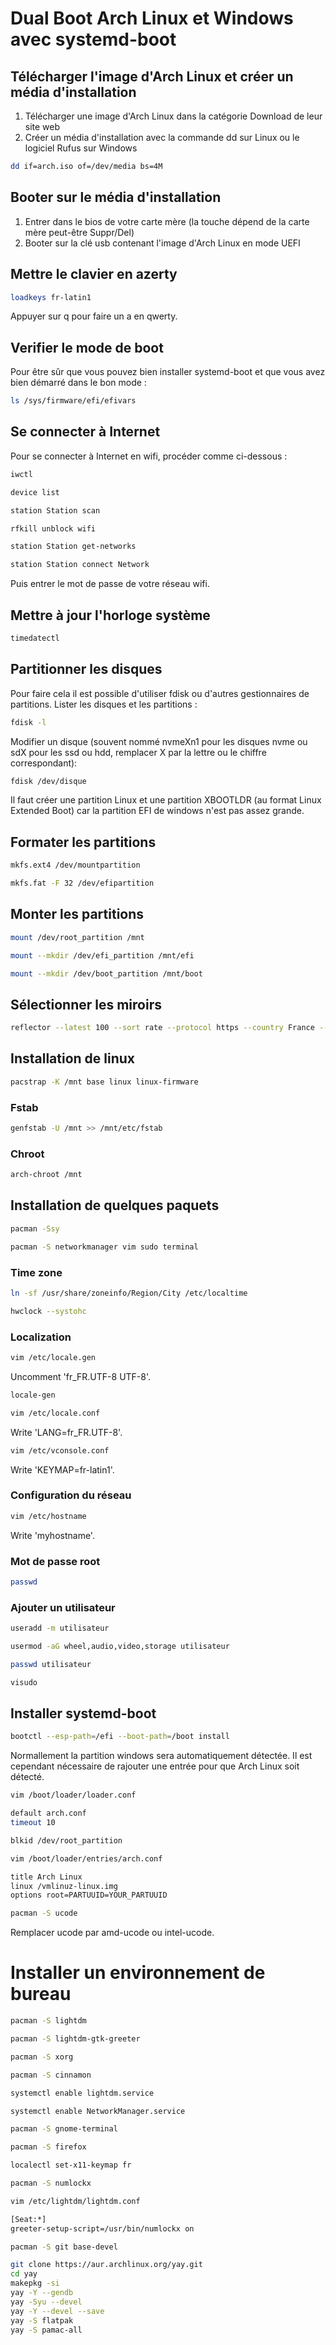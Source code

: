 # Dual Boot Arch Linux et Windows avec systemd-boot
## Télécharger l'image d'Arch Linux et créer un média d'installation
1. Télécharger une image d'Arch Linux dans la catégorie Download de leur site web
2. Créer un média d'installation avec la commande dd sur Linux ou le logiciel Rufus sur Windows
```bash
dd if=arch.iso of=/dev/media bs=4M
```
## Booter sur le média d'installation
1. Entrer dans le bios de votre carte mère (la touche dépend de la carte mère peut-être Suppr/Del)
2. Booter sur la clé usb contenant l'image d'Arch Linux en mode UEFI
## Mettre le clavier en azerty
```bash
loadkeys fr-latin1
```
Appuyer sur q pour faire un a en qwerty.
## Verifier le mode de boot
Pour être sûr que vous pouvez bien installer systemd-boot et que vous avez bien démarré dans le bon mode :
```bash
ls /sys/firmware/efi/efivars
```
## Se connecter à Internet
Pour se connecter à Internet en wifi, procéder comme ci-dessous :
```bash
iwctl
```
```bash
device list
```
```bash
station Station scan
```
```bash
rfkill unblock wifi
```
```bash
station Station get-networks
```
```bash
station Station connect Network
```
Puis entrer le mot de passe de votre réseau wifi.
## Mettre à jour l'horloge système
```bash
timedatectl
```
## Partitionner les disques
Pour faire cela il est possible d'utiliser fdisk ou d'autres gestionnaires de partitions.
Lister les disques et les partitions :
```bash
fdisk -l
```
Modifier un disque (souvent nommé nvmeXn1 pour les disques nvme ou sdX pour les ssd ou hdd, remplacer X par la lettre ou le chiffre correspondant):
```bash
fdisk /dev/disque
```
Il faut créer une partition Linux et une partition XBOOTLDR (au format Linux Extended Boot) car la partition EFI de windows n'est pas assez grande.
## Formater les partitions
```bash
mkfs.ext4 /dev/mountpartition
```
```bash
mkfs.fat -F 32 /dev/efipartition
```
## Monter les partitions
```bash
mount /dev/root_partition /mnt
```
```bash
mount --mkdir /dev/efi_partition /mnt/efi
```
```bash
mount --mkdir /dev/boot_partition /mnt/boot
```
## Sélectionner les miroirs
```bash
reflector --latest 100 --sort rate --protocol https --country France --age 12 --save /etc/pacman.d/mirrorlist
```
## Installation de linux
```bash
pacstrap -K /mnt base linux linux-firmware
```
### Fstab
```bash
genfstab -U /mnt >> /mnt/etc/fstab
```
### Chroot
```bash
arch-chroot /mnt
```
## Installation de quelques paquets
```bash
pacman -Ssy
```
```bash
pacman -S networkmanager vim sudo terminal
```
### Time zone
```bash
ln -sf /usr/share/zoneinfo/Region/City /etc/localtime
```
```bash
hwclock --systohc
```
### Localization
```bash
vim /etc/locale.gen
```
Uncomment 'fr_FR.UTF-8 UTF-8'.
```bash
locale-gen
```
```bash
vim /etc/locale.conf
```
Write 'LANG=fr_FR.UTF-8'.
```bash
vim /etc/vconsole.conf
```
Write 'KEYMAP=fr-latin1'.
### Configuration du réseau
```bash
vim /etc/hostname
```
Write 'myhostname'.
### Mot de passe root
```bash
passwd
```
### Ajouter un utilisateur
```bash
useradd -m utilisateur
```
```bash
usermod -aG wheel,audio,video,storage utilisateur
```
```bash
passwd utilisateur
```
```bash
visudo
```
## Installer systemd-boot
```bash
bootctl --esp-path=/efi --boot-path=/boot install
```
Normallement la partition windows sera automatiquement détectée.
Il est cependant nécessaire de rajouter une entrée pour que Arch Linux soit détecté.
```bash
vim /boot/loader/loader.conf
```
```bash
default arch.conf
timeout 10
```
```bash
blkid /dev/root_partition
```
```bash
vim /boot/loader/entries/arch.conf
```
```bash
title Arch Linux
linux /vmlinuz-linux.img
options root=PARTUUID=YOUR_PARTUUID
```
```bash
pacman -S ucode
```
Remplacer ucode par amd-ucode ou intel-ucode.
# Installer un environnement de bureau
```bash
pacman -S lightdm
```
```bash
pacman -S lightdm-gtk-greeter
```
```bash
pacman -S xorg
```
```bash
pacman -S cinnamon
```
```bash
systemctl enable lightdm.service
```
```bash
systemctl enable NetworkManager.service
```
```bash
pacman -S gnome-terminal
```
```bash
pacman -S firefox
```
```bash
localectl set-x11-keymap fr
```
```bash
pacman -S numlockx
```
```bash
vim /etc/lightdm/lightdm.conf
```
```bash
[Seat:*]
greeter-setup-script=/usr/bin/numlockx on
```
```bash
pacman -S git base-devel
```
```bash
git clone https://aur.archlinux.org/yay.git
cd yay
makepkg -si
yay -Y --gendb
yay -Syu --devel
yay -Y --devel --save
yay -S flatpak
yay -S pamac-all
```